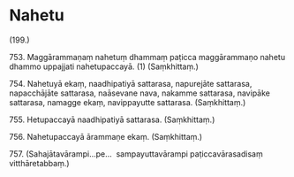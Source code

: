 # Nahetu

(199.)

753\. Maggārammaṇaṃ nahetuṃ dhammaṃ paṭicca maggārammaṇo nahetu dhammo uppajjati nahetupaccayā. (1) (Saṃkhittaṃ.)

754\. Nahetuyā ekaṃ, naadhipatiyā sattarasa, napurejāte sattarasa, napacchājāte sattarasa, naāsevane nava, nakamme sattarasa, navipāke sattarasa, namagge ekaṃ, navippayutte sattarasa. (Saṃkhittaṃ.)

755\. Hetupaccayā naadhipatiyā sattarasa. (Saṃkhittaṃ.)

756\. Nahetupaccayā ārammaṇe ekaṃ. (Saṃkhittaṃ.)

757\. (Sahajātavārampi…pe…  sampayuttavārampi paṭiccavārasadisaṃ vitthāretabbaṃ.)
